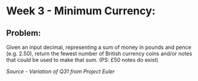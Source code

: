 # Week 3 - Minimum Currency:
## Problem:

Given an input decimal, representing a sum of money in pounds and pence (e.g. 2.50), return the fewest number of British currency coins and/or notes that could be used to make that sum. (PS: £50 notes do exist)

*Source - Variation of Q31 from Project Euler*